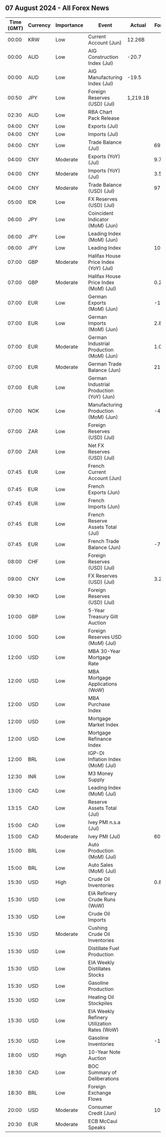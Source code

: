 ## 07 August 2024 - All Forex News

| Time (GMT) | Currency | Importance | Event | Actual | Forecast | Previous |
|------|----------|------------|-------|--------|----------|----------|
| 00:00 | KRW | Low | Current Account (Jun) | 12.26B |  | 8.92B |
| 00:00 | AUD | Low | AIG Construction Index (Jul) | -20.7 |  | -23.2 |
| 00:00 | AUD | Low | AIG Manufacturing Index (Jul) | -19.5 |  | -26.5 |
| 00:50 | JPY | Low | Foreign Reserves (USD) (Jul) | 1,219.1B |  | 1,231.5B |
| 02:30 | AUD | Low | RBA Chart Pack Release |  |  |  |
| 04:00 | CNY | Low | Exports (Jul) |  |  | 10.70M |
| 04:00 | CNY | Low | Imports (Jul) |  |  | -0.60M |
| 04:00 | CNY | Low | Trade Balance (Jul) |  | 693.00B | 703.73B |
| 04:00 | CNY | Moderate | Exports (YoY) (Jul) |  | 9.7% | 8.6% |
| 04:00 | CNY | Moderate | Imports (YoY) (Jul) |  | 3.5% | -2.3% |
| 04:00 | CNY | Moderate | Trade Balance (USD) (Jul) |  | 97.50B | 99.05B |
| 05:00 | IDR | Low | FX Reserves (USD) (Jul) |  |  | 140.20B |
| 06:00 | JPY | Low | Coincident Indicator (MoM) (Jun) |  |  | 1.9% |
| 06:00 | JPY | Low | Leading Index (MoM) (Jun) |  |  | 0.3% |
| 06:00 | JPY | Low | Leading Index |  | 109.0 | 111.2 |
| 07:00 | GBP | Moderate | Halifax House Price Index (YoY) (Jul) |  |  | 1.6% |
| 07:00 | GBP | Moderate | Halifax House Price Index (MoM) (Jul) |  | 0.2% | -0.2% |
| 07:00 | EUR | Low | German Exports (MoM) (Jun) |  | -1.5% | -3.6% |
| 07:00 | EUR | Low | German Imports (MoM) (Jun) |  | 2.8% | -6.6% |
| 07:00 | EUR | Moderate | German Industrial Production (MoM) (Jun) |  | 1.0% | -2.5% |
| 07:00 | EUR | Moderate | German Trade Balance (Jun) |  | 21.7B | 24.9B |
| 07:00 | EUR | Low | German Industrial Production (YoY) (Jun) |  |  | -6.67% |
| 07:00 | NOK | Low | Manufacturing Production (MoM) (Jun) |  | -4.5% | 1.3% |
| 07:00 | ZAR | Low | Foreign Reserves (USD) (Jul) |  |  | 62.10B |
| 07:00 | ZAR | Low | Net FX Reserves (USD) (Jul) |  |  | 58.437B |
| 07:45 | EUR | Low | French Current Account (Jun) |  |  | -3.10B |
| 07:45 | EUR | Low | French Exports (Jun) |  |  | 50.2B |
| 07:45 | EUR | Low | French Imports (Jun) |  |  | 58.2B |
| 07:45 | EUR | Low | French Reserve Assets Total (Jul) |  |  | 248,106.0M |
| 07:45 | EUR | Low | French Trade Balance (Jun) |  | -7.5B | -8.0B |
| 08:00 | CHF | Low | Foreign Reserves (USD) (Jul) |  |  | 711.5B |
| 09:00 | CNY | Low | FX Reserves (USD) (Jul) |  | 3.240T | 3.222T |
| 09:30 | HKD | Low | Foreign Reserves (USD) (Jul) |  |  | 416.30B |
| 10:00 | GBP | Low | 5-Year Treasury Gilt Auction |  |  | 4.023% |
| 10:00 | SGD | Low | Foreign Reserves USD (MoM) (Jul) |  |  | 371.7B |
| 12:00 | USD | Low | MBA 30-Year Mortgage Rate |  |  | 6.82% |
| 12:00 | USD | Low | MBA Mortgage Applications (WoW) |  |  | -3.9% |
| 12:00 | USD | Low | MBA Purchase Index |  |  | 132.8 |
| 12:00 | USD | Low | Mortgage Market Index |  |  | 201.2 |
| 12:00 | USD | Low | Mortgage Refinance Index |  |  | 570.7 |
| 12:00 | BRL | Low | IGP-DI Inflation Index (MoM) (Jul) |  |  | 0.50% |
| 12:30 | INR | Low | M3 Money Supply |  |  | 10.7% |
| 13:00 | CAD | Low | Leading Index (MoM) (Jul) |  |  | 0.15% |
| 13:15 | CAD | Low | Reserve Assets Total (Jul) |  |  | 122.9B |
| 15:00 | CAD | Low | Ivey PMI n.s.a (Jul) |  |  | 62.4 |
| 15:00 | CAD | Moderate | Ivey PMI (Jul) |  | 60.0 | 62.5 |
| 15:00 | BRL | Low | Auto Production (MoM) (Jul) |  |  | 26.6% |
| 15:00 | BRL | Low | Auto Sales (MoM) (Jul) |  |  | 10.3% |
| 15:30 | USD | High | Crude Oil Inventories |  | 0.850M | -3.436M |
| 15:30 | USD | Low | EIA Refinery Crude Runs (WoW) |  |  | -0.257M |
| 15:30 | USD | Low | Crude Oil Imports |  |  | -0.651M |
| 15:30 | USD | Moderate | Cushing Crude Oil Inventories |  |  | -1.106M |
| 15:30 | USD | Low | Distillate Fuel Production |  |  | 0.043M |
| 15:30 | USD | Low | EIA Weekly Distillates Stocks |  |  | 1.534M |
| 15:30 | USD | Low | Gasoline Production |  |  | -0.205M |
| 15:30 | USD | Low | Heating Oil Stockpiles |  |  | 0.158M |
| 15:30 | USD | Low | EIA Weekly Refinery Utilization Rates (WoW) |  |  | -1.5% |
| 15:30 | USD | Low | Gasoline Inventories |  | -1.900M | -3.665M |
| 18:00 | USD | High | 10-Year Note Auction |  |  | 4.276% |
| 18:30 | CAD | Low | BOC Summary of Deliberations |  |  |  |
| 18:30 | BRL | Low | Foreign Exchange Flows |  |  | 1.771B |
| 20:00 | USD | Moderate | Consumer Credit (Jun) |  | 10.20B | 11.35B |
| 20:30 | EUR | Moderate | ECB McCaul Speaks |  |  |  |
